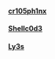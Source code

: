 #### [cr105ph1nx](https://github.com/cr105ph1nx)

#### [Shellc0d3](https://github.com/shellc0d3)

#### [Ly3s](https://github.com/Qtty)
